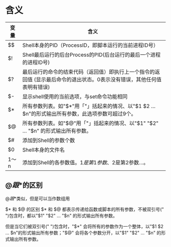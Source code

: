 # 含义

变量 | 含义
---|---
$$|Shell本身的PID（ProcessID，即脚本运行的当前进程ID号）
$!|Shell最后运行的后台Process的PID(后台运行的最后一个进程的进程ID号)
$?|最后运行的命令的结束代码（返回值）即执行上一个指令的返回值 (显示最后命令的退出状态。0表示没有错误，其他任何值表明有错误)
$-|显示shell使用的当前选项，与set命令功能相同
$*|所有参数列表。如"$*"用「"」括起来的情况、以"$1 $2 … $n"的形式输出所有参数，此选项参数可超过9个。
$@|所有参数列表。如"$@"用「"」括起来的情况、以"$1" "$2" … "$n" 的形式输出所有参数。
$#|添加到Shell的参数个数
$0|Shell本身的文件名
$1～$n|添加到Shell的各参数值。$1是第1参数、$2是第2参数…。

## $@ 跟$*的区别

$@ 跟$*类似，但是可以当作数组用

$* 和 $@ 的区别
$* 和 $@ 都表示传递给函数或脚本的所有参数，不被双引号(" ")包含时，都以"$1" "$2" … "$n" 的形式输出所有参数。

但是当它们被双引号(" ")包含时，"$*" 会将所有的参数作为一个整体，以"$1 $2 … $n"的形式输出所有参数；"$@" 会将各个参数分开，以"$1" "$2" … "$n" 的形式输出所有参数。